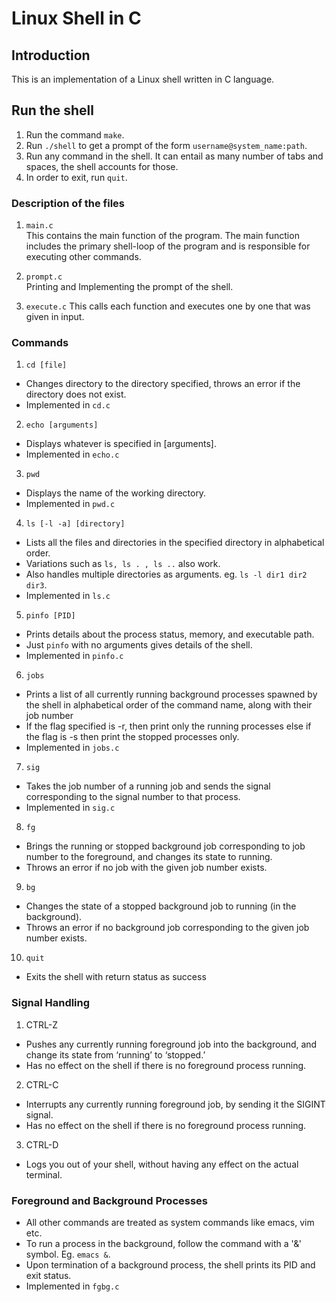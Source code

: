 #  Linux Shell in C

## Introduction

This is an implementation of a Linux shell written in C language.


## Run the shell
1. Run the command `make`.
2. Run `./shell` to get a prompt of the form `username@system_name:path`.
3. Run any command in the shell. It can entail as many number of tabs and spaces, the shell accounts for those.
4. In order to exit, run `quit`.

### Description of the files
1. `main.c`  
This contains the main function of the program. The main function includes the primary shell-loop of the program and is responsible for executing other commands.

2. `prompt.c`  
Printing and Implementing the prompt of the shell.

3. `execute.c`
This calls each function and executes one by one that was given in input.

### Commands
1. `cd [file]`
- Changes directory to the directory specified, throws an error if the directory does not exist.
- Implemented in `cd.c`

2. `echo [arguments]`
 - Displays whatever is specified in [arguments]. 
 - Implemented in `echo.c`

3. `pwd`
- Displays the name of the working directory.
- Implemented in `pwd.c`

4. `ls [-l -a] [directory]`
- Lists all the files and directories in the specified directory in alphabetical order.
- Variations such as `ls, ls . , ls ..` also work.
- Also handles multiple directories as arguments. eg. `ls -l dir1 dir2 dir3`.
- Implemented in `ls.c`

5. `pinfo [PID]`
- Prints details about the process status, memory, and executable path.
- Just `pinfo` with no arguments gives details of the shell.
- Implemented in `pinfo.c`

6. `jobs`
- Prints a list of all currently running background processes spawned by the shell in
alphabetical order of the command name, along with their job number
- If the flag specified is -r, then print only the running processes else if the flag is -s then print the stopped
processes only.
- Implemented in `jobs.c`

7. `sig`
- Takes the job number of a running job and sends the signal corresponding to the
signal number to that process.
- Implemented in `sig.c`

8. `fg`
- Brings the running or stopped background job corresponding to job number to the foreground, and changes
its state to running.
- Throws an error if no job with the given job number exists.

9. `bg`
- Changes the state of a stopped background job to running (in the background).
- Throws an error if no background job corresponding to the given job number exists.

10. `quit`
- Exits the shell with return status as success 

### Signal Handling 

1. CTRL-Z
- Pushes any currently running foreground job into the background, and change its state from ‘running’ to ‘stopped.’
- Has no effect on the shell if there is no foreground process running.

2. CTRL-C
- Interrupts any currently running foreground job, by sending it the SIGINT signal.
- Has no effect on the shell if there is no foreground process running.

3. CTRL-D
- Logs you out of your shell, without having any effect on the actual terminal.


### Foreground and Background Processes

- All other commands are treated as system commands like emacs, vim etc.
- To run a process in the background, follow the command with a '&' symbol. Eg. `emacs &`.
- Upon termination of a background process, the shell prints its PID and exit status.
- Implemented in `fgbg.c`